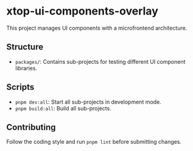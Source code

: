 # xtop-ui-components-overlay

This project manages UI components with a microfrontend architecture.

## Structure
- `packages/`: Contains sub-projects for testing different UI component libraries.

## Scripts
- `pnpm dev:all`: Start all sub-projects in development mode.
- `pnpm build:all`: Build all sub-projects.

## Contributing
Follow the coding style and run `pnpm lint` before submitting changes.
